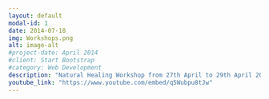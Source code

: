 ```yaml
---
layout: default
modal-id: 1
date: 2014-07-18
img: Workshops.png
alt: image-alt
#project-date: April 2014
#client: Start Bootstrap
#category: Web Development
description: "Natural Healing Workshop from 27th April to 29th April 2024. For more information, visit this video: [YouTube Link](https://www.youtube.com/watch?v=q5Wubpu8tJw)"
youtube_link: "https://www.youtube.com/embed/q5Wubpu8tJw"
---
```

